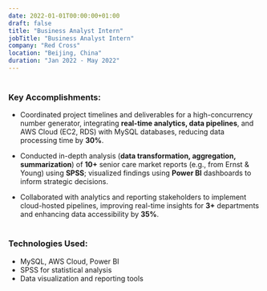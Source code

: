 ```yaml
---
date: 2022-01-01T00:00:00+01:00
draft: false
title: "Business Analyst Intern"
jobTitle: "Business Analyst Intern"
company: "Red Cross"
location: "Beijing, China"
duration: "Jan 2022 - May 2022"
---
```

<div style="margin-bottom: 40px;"></div>

### Key Accomplishments:

- Coordinated project timelines and deliverables for a high-concurrency number generator, integrating **real-time analytics, data pipelines**, and AWS Cloud (EC2, RDS) with MySQL databases, reducing data processing time by **30%**.

- Conducted in-depth analysis (**data transformation, aggregation, summarization**) of **10+** senior care market reports (e.g., from Ernst & Young) using **SPSS**; visualized findings using **Power BI** dashboards to inform strategic decisions.

- Collaborated with analytics and reporting stakeholders to implement cloud-hosted pipelines, improving real-time insights for **3+** departments and enhancing data accessibility by **35%**.

<div style="margin-bottom: 40px;"></div>

### Technologies Used:
- MySQL, AWS Cloud, Power BI
- SPSS for statistical analysis
- Data visualization and reporting tools
